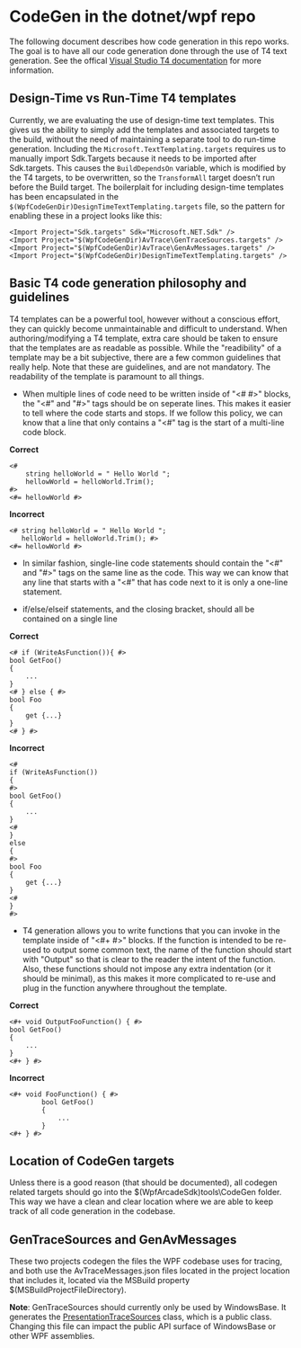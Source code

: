 # CodeGen in the dotnet/wpf repo

The following document describes how code generation in this repo works. The goal is to have all our code generation done through the use of T4 text generation. See the offical [Visual Studio T4 documentation](https://docs.microsoft.com/en-us/visualstudio/modeling/design-time-code-generation-by-using-t4-text-templates?view=vs-2019) for more information.

## Design-Time vs Run-Time T4 templates
Currently, we are evaluating the use of design-time text templates. This gives us the ability to simply add the templates and associated targets to the build, without the need of maintaining a separate tool to do run-time generation. Including the `Microsoft.TextTemplating.targets` requires us to manually import Sdk.Targets because it needs to be imported after Sdk.targets. This causes the `BuildDependsOn` variable, which is modified by the T4 targets, to be overwritten, so the `TransformAll` target doesn’t run before the Build target. The boilerplait for including design-time templates has been encapsulated in the `$(WpfCodeGenDir)DesignTimeTextTemplating.targets` file, so the pattern for enabling these in a project looks like this: 

```
<Import Project="Sdk.targets" Sdk="Microsoft.NET.Sdk" />
<Import Project="$(WpfCodeGenDir)AvTrace\GenTraceSources.targets" />
<Import Project="$(WpfCodeGenDir)AvTrace\GenAvMessages.targets" />
<Import Project="$(WpfCodeGenDir)DesignTimeTextTemplating.targets" />
```

## Basic T4 code generation philosophy and guidelines
T4 templates can be a powerful tool, however without a conscious effort, they can quickly become unmaintainable and difficult to understand.  When authoring/modifying a T4 template, extra care should be taken to ensure that the templates are as readable as possible. While the "readibility" of a template may be a bit subjective, there are a few common guidelines that really help. Note that these are guidelines, and are not mandatory. The readability of the template is paramount to all things.

* When multiple lines of code need to be written inside of "<# #>" blocks, the "<#" and "#>" tags should be on seperate lines. This makes it easier to tell where the code starts and stops. If we follow this policy, we can know that a line that only contains a "<#" tag is the start of a multi-line code block.

**Correct**
```
<#
    string helloWorld = " Hello World ";
    hellowWorld = helloWorld.Trim();
#>
<#= hellowWorld #>
```
**Incorrect**
```
<# string helloWorld = " Hello World ";
   helloWorld = helloWorld.Trim(); #>
<#= hellowWorld #>
```

* In similar fashion, single-line code statements should contain the "<#" and "#>" tags on the same line as the code. This way we can know that any line that starts with a "<#" that has code next to it is only a one-line statement.

* if/else/elseif statements, and the closing bracket, should all be contained on a single line

**Correct**
```
<# if (WriteAsFunction()){ #>
bool GetFoo()
{
    ...
}
<# } else { #>
bool Foo
{
    get {...}
}
<# } #>
```
**Incorrect**
```
<#
if (WriteAsFunction())
{ 
#>
bool GetFoo()
{
    ...
}
<#
}
else
{
#>
bool Foo
{
    get {...}
}
<#
}
#>
```
* T4 generation allows you to write functions that you can invoke in the template inside of "<#+ #>" blocks. If the function is intended to be re-used to output some common text, the name of the function should start with "Output" so that is clear to the reader the intent of the function. Also, these functions should not impose any extra indentation (or it should be minimal), as this makes it more complicated to re-use and plug
in the function anywhere throughout the template.

**Correct**
```
<#+ void OutputFooFunction() { #>
bool GetFoo()
{
    ...
}
<#+ } #>
```
**Incorrect**
```
<#+ void FooFunction() { #>
        bool GetFoo()
        {
            ...
        }           
<#+ } #>
```
 
 ## Location of CodeGen targets
 Unless there is a good reason (that should be documented), all codegen related targets should go into the $(WpfArcadeSdk)tools\CodeGen folder. This way we have a clean and clear location where we are able to keep track of all code generation in the codebase.

 ## GenTraceSources and GenAvMessages
 These two projects codegen the files the WPF codebase uses for tracing, and both use the AvTraceMessages.json files located in the project location that includes it, located via the MSBuild property $(MSBuildProjectFileDirectory).

 **Note**: GenTraceSources should currently only be used by WindowsBase. It generates the [PresentationTraceSources](https://docs.microsoft.com/en-us/dotnet/api/system.diagnostics.presentationtracesources?view=netcore3.0) class, which is a public class. Changing this file can impact the public API surface of WindowsBase or other WPF assemblies. 